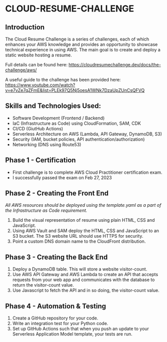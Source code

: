 # CLOUD-RESUME-CHALLENGE
## Introduction
The Cloud Resume Challenge is a series of challenges, each of which enhances your AWS knowledge and provides an opportunity to showcase technical experience in using AWS. The main goal is to create and deploy a static website hosting a resume.

Full details can be found here: https://cloudresumechallenge.dev/docs/the-challenge/aws/

A useful guide to the challenge has been provided here: https://www.youtube.com/watch?v=e7vZe7qZFmE&list=PLEk97Q5Nj5oesA1WNk7DzaUpZUnCsQFVQ

## Skills and Technologies Used:
* Software Development (Frontend / Backend)
* IaC (Infrastructure as Code) using CloudFormation, SAM, CDK
* CI/CD (GiutHub Actions)
* Serverless Architecture on AWS (Lambda, API Gateway, DynamoDB, S3)
* Security (IAM, bucket policies, API authentication/authorization)
* Networking (DNS using Route53)

## Phase 1 - Certification
* First challenge is to complete AWS Cloud Practitioner certification exam.
* I successfully passed the exam on Feb 27, 2023

## Phase 2 - Creating the Front End

*All AWS resources should be deployed using the template.yaml as a part of the Infrastructure as Code requirement.*

1. Build the visual representation of resume using plain HTML, CSS and JavaScript.
2. Using AWS Vault and SAM deploy the HTML, CSS and JavaScript to an S3 bucket. The S3 website URL should use HTTPS for security.
3. Point a custom DNS domain name to the CloudFront distribution.

## Phase 3 - Creating the Back End
1. Deploy a DynamoDB table. This will store a website visitor-count. 
2. Use AWS API Gateway and AWS Lambda to create an API that accepts requests from your web app and communicates with the database to return the visitor-count value. 
3. Use Javascript to fetch the API and in so doing, the visitor-count value. 

## Phase 4 - Automation & Testing
1. Create a GitHub repository for your code.
2. Write an integration test for your Python code.
3. Set up GitHub Actions such that when you push an update to your Serverless Application Model template, your tests are run. 
